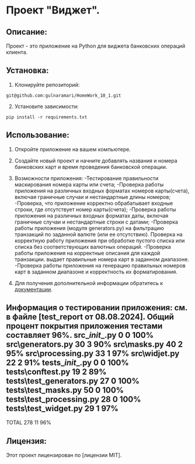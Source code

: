 # Проект "Виджет".

## Описание:
Проект - это приложение на Python для виджета банковских операций клиента.

## Установка:
1. Клонируйте репозиторий:
```
git@github.com:gulnaramari/HomeWork_10_1.git
```
2. Установите зависимости:
```
pip install -r requirements.txt

```
## Использование:
1. Откройте приложение на вашем компьютере.
2. Создайте новый проект и начните добавлять названия и номера банковских карт и время проведения банковской операции. 
3. Возможности приложения:
-Тестирование правильности маскирования номера карты или счета;
-Проверка работы приложения на различных входных форматах номеров карты(счета), включая граничные случаи и нестандартные длины номеров;
-Проверка, что приложение корректно обрабатывает входные строки, где отсутствует номер карты(счета);
-Проверка работы приложения на различных входных форматах даты, включая граничные случаи и нестандартные строки с датами;
-Проверка работы приложения (модуля generators.py) на фильтрацию транзакций по заданной валюте (или ее отсутствию). Проверка на
корректную работу приложения при обработке пустого списка или списка без соответствующих валютных операций. 
-Проверка работы приложения на корректные описания для каждой транзакции.
выдает правильные номера карт в заданном диапазоне.
-Проверка работы приложения на генерацию правильных номеров карт в заданном диапазоне и корректность их форматирования.

4. Для получения дополнительной информации обратитесь к [документации](docs/README.md).

Информация о тестировании приложения:
см. в файле [test_report от 08.08.2024].
Общий процент покрытия приложения тестами составляет 96%.
src\__init__.py                0      0   100%
src\generators.py             30      3    90%
src\masks.py                  40      2    95%
src\processing.py             33      1    97%
src\widjet.py                 22      2    91%
tests\__init__.py              0      0   100%
tests\conftest.py             19      2    89%
tests\test_generators.py      27      0   100%
tests\test_masks.py           50      0   100%
tests\test_processing.py      28      0   100%
tests\test_widget.py          29      1    97%
----------------------------------------------
TOTAL                        278     11    96%

## Лицензия:

Этот проект лицензирован по [лицензии MIT].